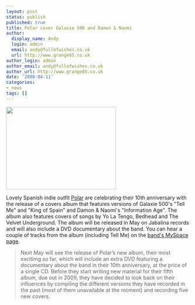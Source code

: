 ```yaml
---
layout: post
status: publish
published: true
title: Polar cover Galaxie 500 and Damon & Naomi
author:
  display_name: Andy
  login: admin
  email: andy@fullofwishes.co.uk
  url: http://www.grange85.co.uk
author_login: admin
author_email: andy@fullofwishes.co.uk
author_url: http://www.grange85.co.uk
date: '2008-04-11'
categories:
- news
tags: []
---
```

<div class="imagebox-a"><img src="https://media.fullofwishes.co.uk/ahfow/uploads/2008/04/polarpromo-300x225.jpg" alt="" title="polarpromo" width="300" height="225" class="alignnone size-medium wp-image-654" /></div>
<p>Lovely Spanish indie outfit <a href="http://www.polartheband.com/">Polar</a> are celebrating their 10th anniversary with the release of a covers album that features versions of Galaxie 500's "Tell Me" and "King of Spain" and Damon & Naomi's "Information Age". The album also features covers of songs by Yo La Tengo, Bedhead and The Velvet Underground. The album will be released in May on Jabalina records and will also include a DVD documentary about the band. You can hear a couple of tracks from the album (including Tell Me) on the <a href="http://www.myspace.com/polartheband">band's MySpace page</a>.</p>
<blockquote><p>Next May will see the release of Polar’s new album, their most excitimg so far, which will include an extra DVD featuring a documentary about the band in their 10th anniversary, at the price of a single CD. Before they start writing new material for their fifth album, due out in 2009, they have decided to look back on their influences by compiling the different versions they have recorded in the past (most of them unavailable at the moment) and recording five new covers.</p></blockquote>
